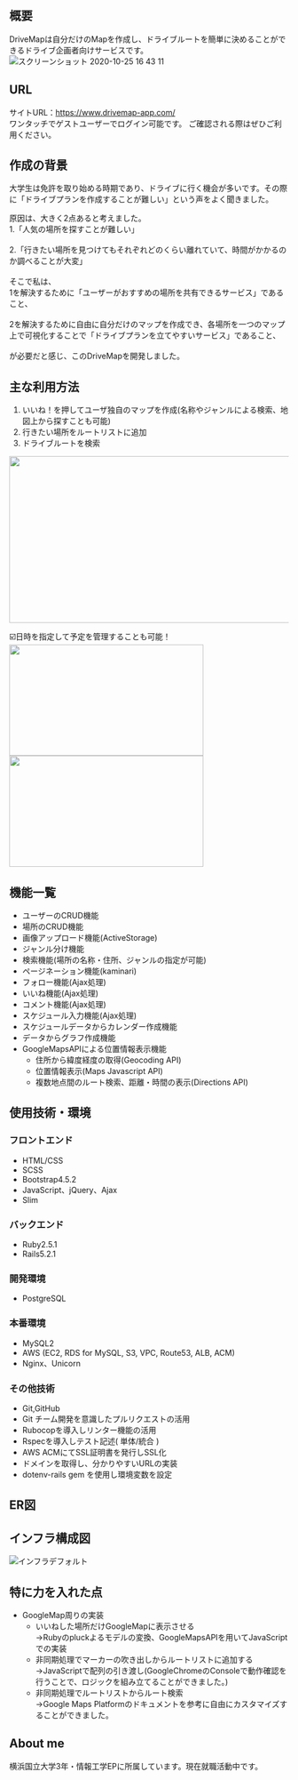 
## 概要
DriveMapは自分だけのMapを作成し、ドライブルートを簡単に決めることができるドライブ企画者向けサービスです。
![スクリーンショット 2020-10-25 16 43 11](https://user-images.githubusercontent.com/56623611/97101504-5be32e80-16e1-11eb-8b40-25a2945ae971.png)

## URL
サイトURL：https://www.drivemap-app.com/
<br>
ワンタッチでゲストユーザーでログイン可能です。 ご確認される際はぜひご利用ください。

## 作成の背景
大学生は免許を取り始める時期であり、ドライブに行く機会が多いです。その際に「ドライブプランを作成することが難しい」という声をよく聞きました。

原因は、大きく2点あると考えました。
<br>
1.「人気の場所を探すことが難しい」
<br><br>
2.「行きたい場所を見つけてもそれぞれどのくらい離れていて、時間がかかるのか調べることが大変」
<br><br>
そこで私は、
<br>
1を解決するために「ユーザーがおすすめの場所を共有できるサービス」であること、
<br><br>
2を解決するために自由に自分だけのマップを作成でき、各場所を一つのマップ上で可視化することで「ドライブプランを立てやすいサービス」であること、
<br><br>
が必要だと感じ、このDriveMapを開発しました。

## 主な利用方法
1. いいね！を押してユーザ独自のマップを作成(名称やジャンルによる検索、地図上から探すことも可能)
2. 行きたい場所をルートリストに追加
3. ドライブルートを検索
<img src="https://user-images.githubusercontent.com/56623611/98489647-3bcf7580-2272-11eb-9d8e-acad2409123b.png" width="600"  height="300">

☑️日時を指定して予定を管理することも可能！
<br>
<img src="https://user-images.githubusercontent.com/56623611/98490753-d8dfdd80-2275-11eb-9057-03f309f8b576.png" width="350"  height="200">
<img src="https://user-images.githubusercontent.com/56623611/98490760-e2694580-2275-11eb-8d92-dca19445e660.png" width="350"  height="200">


## 機能一覧
- ユーザーのCRUD機能
- 場所のCRUD機能
- 画像アップロード機能(ActiveStorage)
- ジャンル分け機能
- 検索機能(場所の名称・住所、ジャンルの指定が可能)
- ページネーション機能(kaminari)
- フォロー機能(Ajax処理)
- いいね機能(Ajax処理)
- コメント機能(Ajax処理)
- スケジュール入力機能(Ajax処理)
- スケジュールデータからカレンダー作成機能
- データからグラフ作成機能
- GoogleMapsAPIによる位置情報表示機能
  - 住所から緯度経度の取得(Geocoding API)
  - 位置情報表示(Maps Javascript API)
  - 複数地点間のルート検索、距離・時間の表示(Directions API)

## 使用技術・環境
### フロントエンド
- HTML/CSS
- SCSS
- Bootstrap4.5.2
- JavaScript、jQuery、Ajax
- Slim

### バックエンド
- Ruby2.5.1
- Rails5.2.1

### 開発環境
- PostgreSQL

### 本番環境
- MySQL2
- AWS (EC2, RDS for MySQL, S3, VPC, Route53, ALB, ACM)
- Nginx、Unicorn


### その他技術
- Git,GitHub
- Git チーム開発を意識したプルリクエストの活用
- Rubocopを導入しリンター機能の活用
- Rspecを導入しテスト記述( 単体/統合 )
- AWS ACMにてSSL証明書を発行しSSL化
- ドメインを取得し、分かりやすいURLの実装
- dotenv-rails gem を使用し環境変数を設定

## ER図

## インフラ構成図
![インフラデフォルト](https://user-images.githubusercontent.com/56623611/98434518-c51c6600-2113-11eb-9db1-6d946906de04.jpg)

## 特に力を入れた点
- GoogleMap周りの実装
  - いいねした場所だけGoogleMapに表示させる<br>→Rubyのpluckよるモデルの変換、GoogleMapsAPIを用いてJavaScriptでの実装
  - 非同期処理でマーカーの吹き出しからルートリストに追加する<br>→JavaScriptで配列の引き渡し(GoogleChromeのConsoleで動作確認を行うことで、ロジックを組み立てることができました。)
  - 非同期処理でルートリストからルート検索<br>→Google Maps Platformのドキュメントを参考に自由にカスタマイズすることができました。

## About me
横浜国立大学3年・情報工学EPに所属しています。現在就職活動中です。
